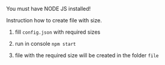 You must have NODE JS installed!

Instruction how to create file with size.

1) fill `config.json` with required sizes

2) run in console `npm start`

3) file with the required size will be created in the folder `file`